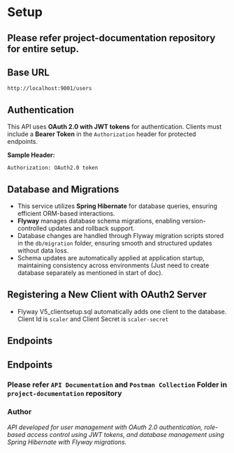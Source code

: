 

# Setup

## Please refer project-documentation repository for entire setup.

## Base URL

```
http://localhost:9001/users
```

## Authentication

This API uses **OAuth 2.0 with JWT tokens** for authentication. Clients must include a **Bearer Token** in the `Authorization` header for protected endpoints.

**Sample Header:**

```
Authorization: OAuth2.0 token
```

## Database and Migrations
- This service utilizes **Spring Hibernate** for database queries, ensuring efficient ORM-based interactions.
- **Flyway** manages database schema migrations, enabling version-controlled updates and rollback support. 
- Database changes are handled through Flyway migration scripts stored in the `db/migration` folder, ensuring smooth and structured updates without data loss. 
- Schema updates are automatically applied at application startup, maintaining consistency across environments (Just need to create database separately as mentioned in start of doc).

## Registering a New Client with OAuth2 Server

- Flyway V5_clientsetup.sql automatically adds one client to the database. Client Id is `scaler` and Client Secret is `scaler-secret` 

## Endpoints

## Endpoints

### Please refer `API Documentation` and `Postman Collection` Folder in `project-documentation` repository

### Author

*API developed for user management with OAuth 2.0 authentication, role-based access control using JWT tokens, and database management using Spring Hibernate with Flyway migrations.*

